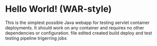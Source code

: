 Hello World! (WAR-style)
===============

This is the simplest possible Java webapp for testing servlet container deployments.  It should work on any container and requires no other dependencies or configuration.
file edited
created build deploy and test
testing pipeline
trigerring jobs
